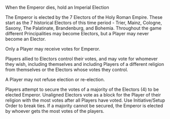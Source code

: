 When the Emperor dies, hold an Imperial Election

The Emperor is elected by the 7 Electors of the Holy Roman Empire. These start as the 7 historical Electors of this time period - Trier, Mainz, Cologne, Saxony, The Palatinate, Brandenburg, and Bohemia. Throughout the game different Principalities may become Electors, but a Player may never become an Elector.

Only a Player may receive votes for Emperor.

Players allied to Electors control their votes, and may vote for whomever they wish, including themselves and including Players of a different religion from themselves or the Electors whose votes they control.

A Player may not refuse election or re-election.

Players attempt to secure the votes of a majority of the Electors (4) to be elected Emperor. Unaligned Electors vote as a block for the Player of their religion with the most votes after all Players have voted. Use Initiative/Setup Order to break ties. If a majority cannot be secured, the Emperor is elected by whoever gets the most votes of the players.
